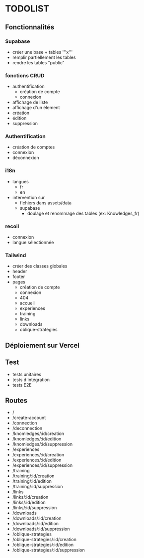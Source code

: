 # TODOLIST

## Fonctionnalités

### Supabase
- créer une base + tables '''x'''
- remplir partiellement les tables
- rendre les tables "public"
### fonctions CRUD
- authentification
  - création de compte
  - connexion
- affichage de liste
- affichage d'un élement
- création
- édition
- suppression
### Authentification
- création de comptes
- connexion
- déconnexion
### i18n
- langues
  - fr
  - en
- intervention sur
  - fichiers dans assets/data
  - supabase
    - doulage et renommage des tables (ex: Knowledges_fr)
### recoil
- connexion
- langue sélectionnée
### Tailwind
- créer des classes globales
- header
- footer
- pages
  - création de compte
  - connexion
  - 404
  - accueil
  - experiences
  - training
  - links
  - downloads
  - oblique-strategies

## Déploiement sur Vercel

## Test
- tests unitaires
- tests d'intégration
- tests E2E

## Routes
- /
- /create-account
- /connection
- /deconnection
- /knomledges/:id/creation
- /knomledges/:id/edition
- /knomledges/:id/suppression
- /experiences
- /experiences/:id/creation
- /experiences/:id/edition
- /experiences/:id/suppression
- /training
- /training/:id/creation
- /training/:id/edition
- /training/:id/suppression
- /links
- /links/:id/creation
- /links/:id/edition
- /links/:id/suppression
- /downloads
- /downloads/:id/creation
- /downloads/:id/edition
- /downloads/:id/suppression
- /oblique-strategies
- /oblique-strategies/:id/creation
- /oblique-strategies/:id/edition
- /oblique-strategies/:id/suppression
